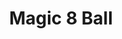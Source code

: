 ---
year: 2024
title: Magic 8 Ball
description: Themed magic 8 ball.
image: '/projects/magic-8-ball.png'
href: 'https://pawpals.pushed.nz/'
hrefPreview: pawpals.pushed.nz
tech: [JavaScript, HTML, CSS]
selected: false
---